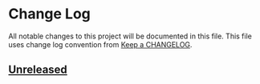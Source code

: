 # Change Log
All notable changes to this project will be documented in this file.
This file uses change log convention from [Keep a CHANGELOG](http://keepachangelog.com).

## [Unreleased][unreleased]


[unreleased]: https://github.com/dgnest/ansible-role-opbeat/compare/0.0.6...HEAD
[0.0.6]: https://github.com/dgnest/ansible-role-opbeat/compare/0.0.5...0.0.6
[0.0.5]: https://github.com/dgnest/ansible-role-opbeat/compare/0.0.4...0.0.5
[0.0.4]: https://github.com/dgnest/ansible-role-opbeat/compare/0.0.3...0.0.4
[0.0.3]: https://github.com/dgnest/ansible-role-opbeat/compare/0.0.2...0.0.3
[0.0.2]: https://github.com/dgnest/ansible-role-opbeat/compare/0.0.1...0.0.2
[0.0.1]: https://github.com/dgnest/ansible-role-opbeat/compare/0.0.0...0.0.1

[CHANGELOG.md]: CHANGELOG.md
[CONTRIBUTING.md]: CONTRIBUTING.md
[LICENCE]: LICENCE
[README.md]: README.md
